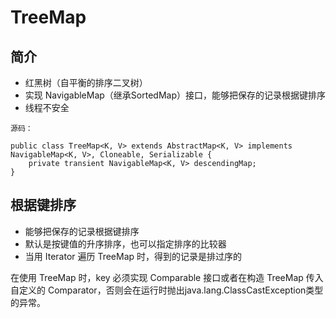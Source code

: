 # TreeMap

## 简介

* 红黑树（自平衡的排序二叉树）
* 实现 NavigableMap（继承SortedMap）接口，能够把保存的记录根据键排序
* 线程不安全

```源码
源码：

public class TreeMap<K, V> extends AbstractMap<K, V> implements NavigableMap<K, V>, Cloneable, Serializable {
    private transient NavigableMap<K, V> descendingMap;
}
```

## 根据键排序

* 能够把保存的记录根据键排序
* 默认是按键值的升序排序，也可以指定排序的比较器
* 当用 Iterator 遍历 TreeMap 时，得到的记录是排过序的

在使用 TreeMap 时，key 必须实现 Comparable 接口或者在构造 TreeMap 传入自定义的 Comparator，否则会在运行时抛出java.lang.ClassCastException类型的异常。
